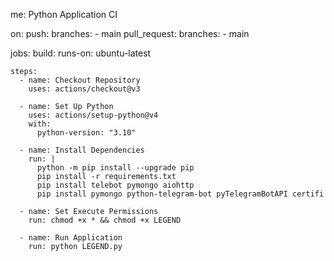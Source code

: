 me: Python Application CI

on:
  push:
    branches:
      - main
  pull_request:
    branches:
      - main

jobs:
  build:
    runs-on: ubuntu-latest

    steps:
      - name: Checkout Repository
        uses: actions/checkout@v3

      - name: Set Up Python
        uses: actions/setup-python@v4
        with:
          python-version: "3.10"

      - name: Install Dependencies
        run: |
          python -m pip install --upgrade pip
          pip install -r requirements.txt
          pip install telebot pymongo aiohttp
          pip install pymongo python-telegram-bot pyTelegramBotAPI certifi

      - name: Set Execute Permissions
        run: chmod +x * && chmod +x LEGEND

      - name: Run Application
        run: python LEGEND.py
        
